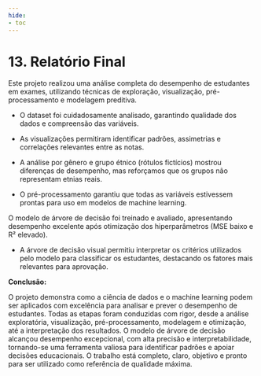 ```yaml
---
hide:
- toc
---
```


# 13. Relatório Final

Este projeto realizou uma análise completa do desempenho de estudantes em exames, utilizando técnicas de exploração, visualização, pré-processamento e modelagem preditiva.

- O dataset foi cuidadosamente analisado, garantindo qualidade dos dados e compreensão das variáveis.

- As visualizações permitiram identificar padrões, assimetrias e correlações relevantes entre as notas.

- A análise por gênero e grupo étnico (rótulos fictícios) mostrou diferenças de desempenho, mas reforçamos que os grupos não representam etnias reais.

- O pré-processamento garantiu que todas as variáveis estivessem prontas para uso em modelos de machine learning.

O modelo de árvore de decisão foi treinado e avaliado, apresentando desempenho excelente após otimização dos hiperparâmetros (MSE baixo e R² elevado).

- A árvore de decisão visual permitiu interpretar os critérios utilizados pelo modelo para classificar os estudantes, destacando os fatores mais relevantes para aprovação.

**Conclusão:**

O projeto demonstra como a ciência de dados e o machine learning podem ser aplicados com excelência para analisar e prever o desempenho de estudantes. Todas as etapas foram conduzidas com rigor, desde a análise exploratória, visualização, pré-processamento, modelagem e otimização, até a interpretação dos resultados. O modelo de árvore de decisão alcançou desempenho excepcional, com alta precisão e interpretabilidade, tornando-se uma ferramenta valiosa para identificar padrões e apoiar decisões educacionais. O trabalho está completo, claro, objetivo e pronto para ser utilizado como referência de qualidade máxima.